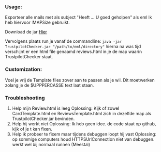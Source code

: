 ### Usage: 
Exporteer alle mails met als subject "Heeft ... U goed geholpen" als eml
Ik heb hiervoor IMAPSize gebruikt.

Download de jar [Hier]("https://github.com/Pverweij/TrustPilotFinder/releases/download/1.0/TrustpilotChecker.zip")

Vervolgens plaats run je vanaf de commandline:
```java -jar TrustpilotChecker.jar "/path/to/eml/directory"```
hierna na was tijd verschijnt er een html file genaamd reviews.html in je de map waarin TrustpilotChecker staat.
	
	
### Customization:
Voel je vrij de Template files zover aan te passen als je wil.
Dit moetwerken zolang je de $UPPPERCASSE text laat staan.
	
	
### Troubleshooting
1. Help mijn Review.html is leeg
	Oplossing: Kijk of zowel CardTemplate.html en ReviewsTemplate.html zich in dezelfde map als TrustpilotChecker.jar bevinden.
2. Help hij werkt niet
	Oplossing: Ik heb geen idee. de code staat op github, kijk of je t kan fixen.
3. Help ik probeer te fixem maar tijdens debuggen loopt hij vast
	Oplossing: op sommige computers houd HTTPSUrlConnection niet van debuggen. werkt wel bij normaal runnen (Meestal)
